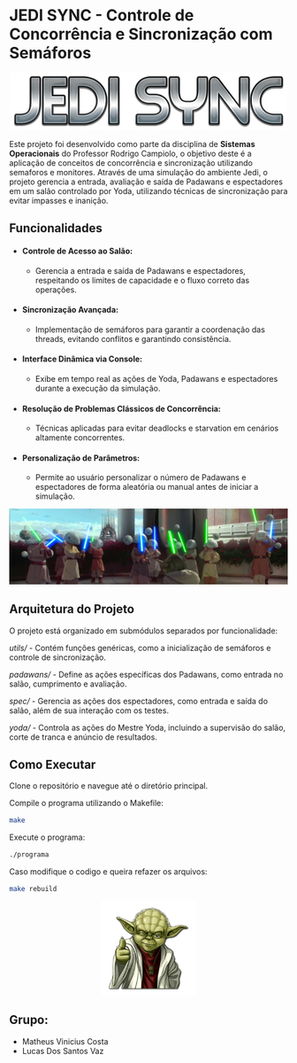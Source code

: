 # JEDI SYNC - Controle de Concorrência e Sincronização com Semáforos

<p align="center">  <img src="src/text_jedi.png" alt="Yoda OK" width=500/></p>

Este projeto foi desenvolvido como parte da disciplina de **Sistemas Operacionais** do Professor Rodrigo Campiolo, o objetivo deste é a aplicação de conceitos de concorrência e sincronização utilizando semaforos e monitores. Através de uma simulação do ambiente Jedi, o projeto gerencia a entrada, avaliação e saída de Padawans e espectadores em um salão controlado por Yoda, utilizando técnicas de sincronização para evitar impasses e inanição.

## Funcionalidades
- #### Controle de Acesso ao Salão:
  - Gerencia a entrada e saída de Padawans e espectadores, respeitando os limites de capacidade e o fluxo correto das operações.

- #### Sincronização Avançada:
  - Implementação de semáforos para garantir a coordenação das threads, evitando conflitos e garantindo consistência.

- #### Interface Dinâmica via Console:
  - Exibe em tempo real as ações de Yoda, Padawans e espectadores durante a execução da simulação.

- #### Resolução de Problemas Clássicos de Concorrência:
  - Técnicas aplicadas para evitar deadlocks e starvation em cenários altamente concorrentes.

- #### Personalização de Parâmetros:
  - Permite ao usuário personalizar o número de Padawans e espectadores de forma aleatória ou manual antes de iniciar a simulação.

<p align="center">  <img src="src/training_yoda.png" alt="Yoda OK" width=740/></p>

## Arquitetura do Projeto
O projeto está organizado em submódulos separados por funcionalidade:


*utils/* - 
Contém funções genéricas, como a inicialização de semáforos e controle de sincronização.

*padawans/* - 
Define as ações específicas dos Padawans, como entrada no salão, cumprimento e avaliação.

*spec/* - 
Gerencia as ações dos espectadores, como entrada e saída do salão, além de sua interação com os testes.

*yoda/* - 
Controla as ações do Mestre Yoda, incluindo a supervisão do salão, corte de tranca e anúncio de resultados.


## Como Executar
Clone o repositório e navegue até o diretório principal.

Compile o programa utilizando o Makefile:
``` bash
make
```
Execute o programa:
``` bash
./programa
```
Caso modifique o codigo e queira refazer os arquivos:
``` bash
make rebuild
```

<p align="center">  <img src="src/yoda_cape.png" alt="Yoda OK" width=170/></p>

## Grupo:
- Matheus Vinicius Costa
- Lucas Dos Santos Vaz
